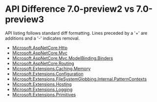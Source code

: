# API Difference 7.0-preview2 vs 7.0-preview3

API listing follows standard diff formatting.
Lines preceded by a '+' are additions and a '-' indicates removal.

* [Microsoft.AspNetCore.Http](7.0-preview3_Microsoft.AspNetCore.Http.md)
* [Microsoft.AspNetCore.Mvc](7.0-preview3_Microsoft.AspNetCore.Mvc.md)
* [Microsoft.AspNetCore.Mvc.ModelBinding.Binders](7.0-preview3_Microsoft.AspNetCore.Mvc.ModelBinding.Binders.md)
* [Microsoft.AspNetCore.Routing](7.0-preview3_Microsoft.AspNetCore.Routing.md)
* [Microsoft.Extensions.Caching.Memory](7.0-preview3_Microsoft.Extensions.Caching.Memory.md)
* [Microsoft.Extensions.Configuration](7.0-preview3_Microsoft.Extensions.Configuration.md)
* [Microsoft.Extensions.FileSystemGlobbing.Internal.PatternContexts](7.0-preview3_Microsoft.Extensions.FileSystemGlobbing.Internal.PatternContexts.md)
* [Microsoft.Extensions.Hosting](7.0-preview3_Microsoft.Extensions.Hosting.md)
* [Microsoft.Extensions.Logging](7.0-preview3_Microsoft.Extensions.Logging.md)
* [Microsoft.Extensions.Primitives](7.0-preview3_Microsoft.Extensions.Primitives.md)
